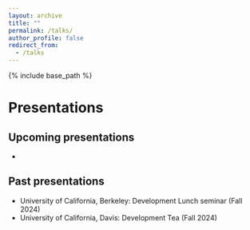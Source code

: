 ```yaml
---
layout: archive
title: ""
permalink: /talks/
author_profile: false
redirect_from:
  - /talks
---
```


{% include base_path %}

# Presentations

## Upcoming presentations
- 

## Past presentations

- University of California, Berkeley: Development Lunch seminar (Fall 2024)
- University of California, Davis: Development Tea (Fall 2024)

